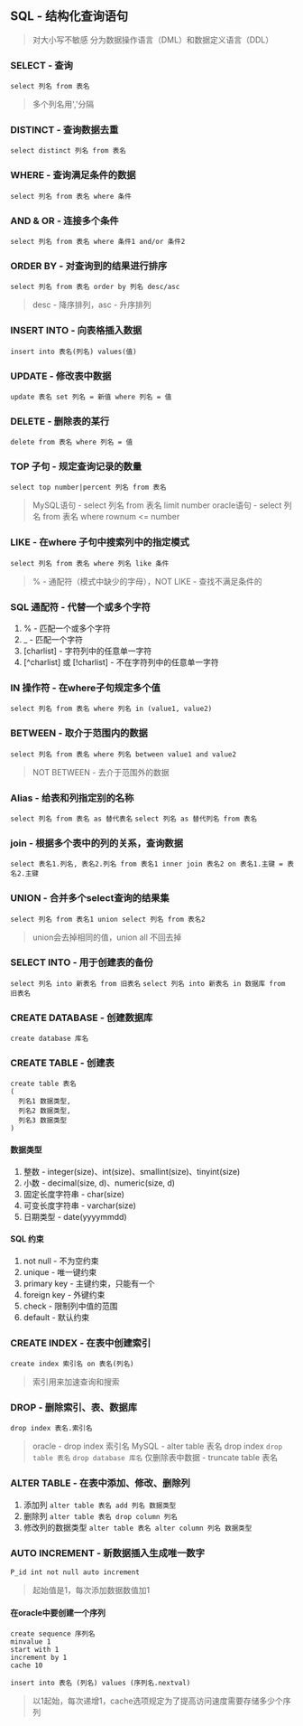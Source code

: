 ## SQL - 结构化查询语句
> 对大小写不敏感 分为数据操作语言（DML）和数据定义语言（DDL）
### SELECT - 查询
`select 列名 from 表名`
> 多个列名用','分隔
### DISTINCT - 查询数据去重
`select distinct 列名 from 表名`
### WHERE - 查询满足条件的数据
`select 列名 from 表名 where 条件`
### AND & OR - 连接多个条件
`select 列名 from 表名 where 条件1 and/or 条件2`
### ORDER BY - 对查询到的结果进行排序
`select 列名 from 表名 order by 列名 desc/asc`
> desc - 降序排列，asc - 升序排列
### INSERT INTO - 向表格插入数据
`insert into 表名(列名) values(值) `
### UPDATE - 修改表中数据
`update 表名 set 列名 = 新值 where 列名 = 值`
### DELETE - 删除表的某行
`delete from 表名 where 列名 = 值`
### TOP 子句 - 规定查询记录的数量
`select top number|percent 列名 from 表名`
> MySQL语句 - select 列名 from 表名 limit number
> oracle语句 - select 列名 from 表名 where rownum <= number
### LIKE - 在where 子句中搜索列中的指定模式
`select 列名 from 表名 where 列名 like 条件`
> % - 通配符（模式中缺少的字母），NOT LIKE - 查找不满足条件的
### SQL 通配符 - 代替一个或多个字符
1. % - 匹配一个或多个字符
2. _ - 匹配一个字符
3. [charlist] - 字符列中的任意单一字符
4. [^charlist] 或 [!charlist] - 不在字符列中的任意单一字符
### IN 操作符 - 在where子句规定多个值
`select 列名 from 表名 where 列名 in (value1, value2)`
### BETWEEN - 取介于范围内的数据
`select 列名 from 表名 where 列名 between value1 and value2`
> NOT BETWEEN - 去介于范围外的数据
### Alias - 给表和列指定别的名称
`select 列名 from 表名 as 替代表名` 
`select 列名 as 替代列名 from 表名`
### join - 根据多个表中的列的关系，查询数据
`select 表名1.列名, 表名2.列名 from 表名1 inner join 表名2 on 表名1.主键 = 表名2.主键`
### UNION - 合并多个select查询的结果集
`select 列名 from 表名1 union select 列名 from 表名2`
> union会去掉相同的值，union all 不回去掉
### SELECT INTO - 用于创建表的备份
`select 列名 into 新表名 from 旧表名`
`select 列名 into 新表名 in 数据库 from 旧表名`
### CREATE DATABASE - 创建数据库
`create database 库名`
### CREATE TABLE - 创建表
```
create table 表名
(
  列名1 数据类型,
  列名2 数据类型,
  列名3 数据类型
)
```
#### 数据类型
1. 整数 - integer(size)、int(size)、smallint(size)、tinyint(size)
2. 小数 - decimal(size, d)、numeric(size, d)
3. 固定长度字符串 - char(size)
4. 可变长度字符串 - varchar(size)
5. 日期类型 - date(yyyymmdd)
#### SQL 约束
1. not null - 不为空约束
2. unique - 唯一键约束
3. primary key - 主键约束，只能有一个
4. foreign key - 外键约束
5. check - 限制列中值的范围
6. default - 默认约束
### CREATE INDEX - 在表中创建索引
`create index 索引名 on 表名(列名)`
> 索引用来加速查询和搜索
### DROP - 删除索引、表、数据库
`drop index 表名.索引名` 
> oracle - drop index 索引名
> MySQL - alter table 表名 drop index 
`drop table 表名`
`drop database 库名`
> 仅删除表中数据 - truncate table 表名
### ALTER TABLE - 在表中添加、修改、删除列
1. 添加列
`alter table 表名 add 列名 数据类型` 
2. 删除列
`alter table 表名 drop column 列名`
3. 修改列的数据类型
`alter table 表名 alter column 列名 数据类型`
### AUTO INCREMENT - 新数据插入生成唯一数字
`P_id int not null auto increment`
> 起始值是1，每次添加数据数值加1

#### 在oracle中要创建一个序列
```
create sequence 序列名
minvalue 1
start with 1
increment by 1
cache 10

insert into 表名 (列名) values (序列名.nextval)
```
> 以1起始，每次递增1，cache选项规定为了提高访问速度需要存储多少个序列